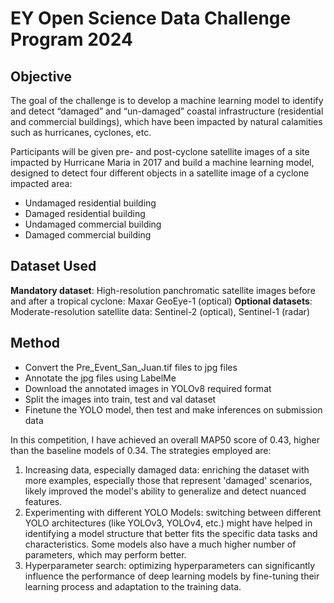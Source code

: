 # EY Open Science Data Challenge Program 2024
## Objective

The goal of the challenge is to develop a machine learning model to identify and detect “damaged” and “un-damaged” coastal infrastructure (residential and commercial buildings), which have been impacted by natural calamities such as hurricanes, cyclones, etc.

Participants will be given pre- and post-cyclone satellite images of a site impacted by Hurricane Maria in 2017 and build a machine learning model, designed to detect four different objects in a satellite image of a cyclone impacted area:
- Undamaged residential building
- Damaged residential building
- Undamaged commercial building
- Damaged commercial building

## Dataset Used

**Mandatory dataset**: High-resolution panchromatic satellite images before and after a tropical cyclone: Maxar GeoEye-1 (optical)
**Optional datasets**: Moderate-resolution satellite data: Sentinel-2 (optical), Sentinel-1 (radar)

## Method
- Convert the Pre_Event_San_Juan.tif files to jpg files
- Annotate the jpg files using LabelMe
- Download the annotated images in YOLOv8 required format
- Split the images into train, test and val dataset
- Finetune the YOLO model, then test and make inferences on submission data

In this competition, I have achieved an overall MAP50 score of 0.43, higher than the baseline models of 0.34. The strategies employed are:
1. Increasing data, especially damaged data: enriching the dataset with more examples, especially those that represent 'damaged' scenarios, likely improved the model's ability to generalize and detect nuanced features.
2. Experimenting with different YOLO Models: switching between different YOLO architectures (like YOLOv3, YOLOv4, etc.) might have helped in identifying a model structure that better fits the specific data tasks and characteristics. Some models also have a much higher number of parameters, which may perform better.
3. Hyperparameter search: optimizing hyperparameters can significantly influence the performance of deep learning models by fine-tuning their learning process and adaptation to the training data.